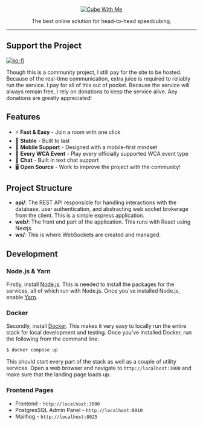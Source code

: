 <p align="center">
  <a href="https://cubewithme.com" target="_blank">
    <img alt="Cube With Me" src="https://cubewithme.s3.us-east-2.amazonaws.com/cubewithme_banner.jpg" />
  </a>
</p>

<p align="center">
  The best online solution for head-to-head speedcubing.
</p>

------

## Support the Project

[![ko-fi](https://ko-fi.com/img/githubbutton_sm.svg)](https://ko-fi.com/M4M4FX3WA)

Though this is a community project, I still pay for the site to be hosted.
Because of the real-time communication, extra juice is required to reliably
run the service. I pay for all of this out of pocket. Because the service will
always remain free, I rely on donations to keep the service alive. Any donations
are greatly appreciated!

## Features

* ⚡ **Fast & Easy** - Join a room with one click
* 💪 **Stable** - Built to last
* 📱 **Mobile Support** - Designed with a mobile-first mindset
* 🏁 **Every WCA Event** - Play every officially supported WCA event type
* 💬 **Chat** - Built in text chat support
* 🖥️  **Open Source** - Work to improve the project with the community!

## Project Structure

* **api/**: The REST API responsible for handling interactions with the
database, user authentication, and abstracting web socket brokerage from the
client. This is a simple express application.
* **web/**: The front end part of the application. This runs with React using
Nextjs.
* **ws/**: This is where WebSockets are created and managed.

## Development

### Node.js & Yarn

Firstly, install [Node.js](https://nodejs.org/en/download/). This is needed
to install the packages for the services, all of which run with Node.js. Once
you've installed Node.js, enable [Yarn](https://yarnpkg.com/getting-started/install).

### Docker

Secondly, install [Docker](https://www.docker.com/). This makes it very easy to
locally run the entire stack for local development and testing. Once you've
installed Docker, run the following from the command line:

``` bash
$ docker compose up
```

This should start every part of the stack as well as a couple of utility
services. Open a web browser and navigate to `http://localhost:3000` and
make sure that the landing page loads up.

### Frontend Pages

* Frontend - `http://localhost:3000`
* PostgresSQL Admin Panel - `http://localhost:8910`
* Mailhog - `http://localhost:8025`
